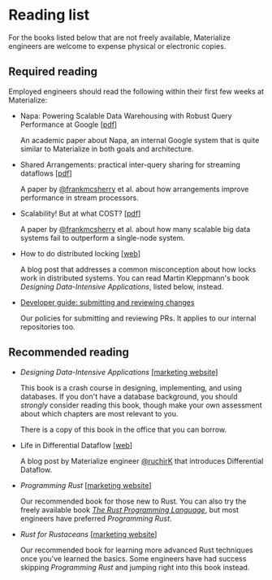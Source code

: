 # Reading list

For the books listed below that are not freely available, Materialize engineers
are welcome to expense physical or electronic copies.

## Required reading

Employed engineers should read the following within their first few weeks at
Materialize:

* Napa: Powering Scalable Data Warehousing with Robust Query Performance at Google
  [[pdf](http://www.vldb.org/pvldb/vol14/p2986-sankaranarayanan.pdf)]

  An academic paper about Napa, an internal Google system that is quite similar
  to Materialize in both goals and architecture.

* Shared Arrangements: practical inter-query sharing for streaming dataflows
  [[pdf](https://vldb.org/pvldb/vol13/p1793-mcsherry.pdf)]

  A paper by [@frankmcsherry](https://github.com/frankmcsherry) et al. about
  how arrangements improve performance in stream processors.

* Scalability! But at what COST?
  [[pdf](https://www.usenix.org/system/files/conference/hotos15/hotos15-paper-mcsherry.pdf)]

  A paper by [@frankmcsherry](https://github.com/frankmcsherry) et al. about
  how many scalable big data systems fail to outperform a single-node system.

* How to do distributed locking
  [[web](https://martin.kleppmann.com/2016/02/08/how-to-do-distributed-locking.html)]

  A blog post that addresses a common misconception about how locks work in
  distributed systems. You can read Martin Kleppmann's book *Designing
  Data-Intensive Applications*, listed below, instead.

* [Developer guide: submitting and reviewing changes](guide-changes.md)

  Our policies for submitting and reviewing PRs. It applies to our internal
  repositories too.

## Recommended reading

* *Designing Data-Intensive Applications* [[marketing website]](https://dataintensive.net)

  This book is a crash course in designing, implementing, and using databases.
  If you don't have a database background, you should *strongly* consider
  reading this book, though make your own assessment about which chapters are
  most relevant to you.

  There is a copy of this book in the office that you can borrow.

* Life in Differential Dataflow [[web](https://materialize.com/life-in-differential-dataflow/)]

  A blog post by Materialize engineer [@ruchirK](https://github.com/ruchirK)
  that introduces Differential Dataflow.

* *Programming Rust* [[marketing website](https://www.oreilly.com/library/view/programming-rust-2nd/9781492052586/)]

  Our recommended book for those new to Rust. You can also try the freely
  available book [*The Rust Programming Language*](https://doc.rust-lang.org/book/),
  but most engineers have preferred *Programming Rust*.

* *Rust for Rustaceans* [[marketing website](https://rust-for-rustaceans.com)]

  Our recommended book for learning more advanced Rust techniques once you've
  learned the basics. Some engineers have had success skipping *Programming
  Rust* and jumping right into this book instead.
